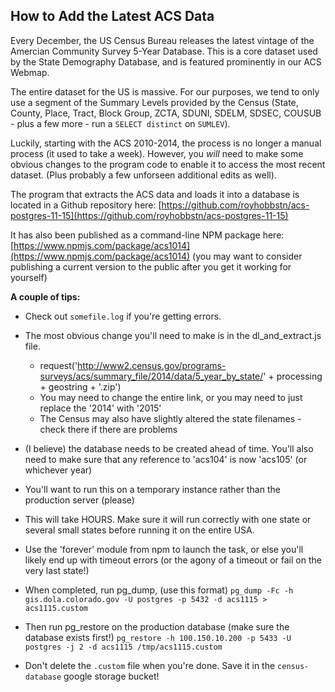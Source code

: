 ## How to Add the Latest ACS Data

Every December, the US Census Bureau releases the latest vintage of the Amercian Community Survey 5-Year Database.  This is a core dataset used by the State Demography Database, and is featured prominently in our ACS Webmap.

The entire dataset for the US is massive.  For our purposes, we tend to only use a segment of the Summary Levels provided by the Census (State, County, Place, Tract, Block Group, ZCTA, SDUNI, SDELM, SDSEC, COUSUB - plus a few more - run a ```SELECT distinct``` on ```SUMLEV```).

Luckily, starting with the ACS 2010-2014, the process is no longer a manual process (it used to take a week).  However, you *will* need to make some obvious changes to the program code to enable it to access the most recent dataset. (Plus probably a few unforseen additional edits as well).

The program that extracts the ACS data and loads it into a database is located in a Github repository here: [https://github.com/royhobbstn/acs-postgres-11-15](https://github.com/royhobbstn/acs-postgres-11-15)

It has also been published as a command-line NPM package here:  [https://www.npmjs.com/package/acs1014](https://www.npmjs.com/package/acs1014)
(you may want to consider publishing a current version to the public after you get it working for yourself)

**A couple of tips:**

- Check out ```somefile.log``` if you're getting errors.
- The most obvious change you'll need to make is in the dl\_and\_extract.js file.
  - request('http://www2.census.gov/programs-surveys/acs/summary_file/2014/data/5_year_by_state/' + processing + geostring + '.zip')
  - You may need to change the entire link, or you may need to just replace the '2014' with '2015'
  - The Census may also have slightly altered the state filenames - check there if there are problems
- (I believe) the database needs to be created ahead of time.  You'll also need to make sure that any reference to 'acs104' is now 'acs105' (or whichever year)
- You'll want to run this on a temporary instance rather than the production server (please)
- This will take HOURS.  Make sure it will run correctly with one state or several small states before running it on the entire USA.
- Use the 'forever' module from npm to launch the task, or else you'll likely end up with timeout errors (or the agony of a timeout or fail on the very last state!)
- When completed, run pg\_dump, (use this format) 
```pg_dump -Fc -h gis.dola.colorado.gov -U postgres -p 5432 -d acs1115 > acs1115.custom```

- Then run pg\_restore on the production database (make sure the database exists first!) 
```pg_restore -h 100.150.10.200 -p 5433 -U postgres -j 2 -d acs1115 /tmp/acs1115.custom```

- Don't delete the ```.custom``` file when you're done.  Save it in the ```census-database``` google storage bucket!
